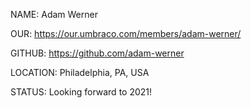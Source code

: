 NAME: Adam Werner

OUR: https://our.umbraco.com/members/adam-werner/

GITHUB: https://github.com/adam-werner

LOCATION: Philadelphia, PA, USA

STATUS: Looking forward to 2021!